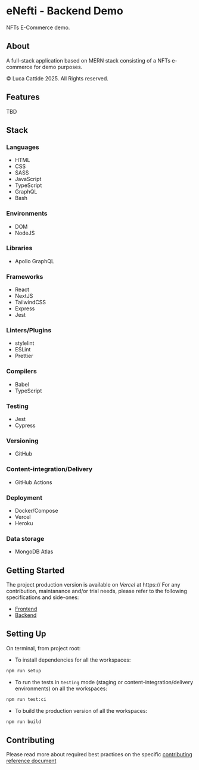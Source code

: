 # eNefti - Backend Demo

NFTs E-Commerce demo.

## About

A full-stack application based on MERN stack consisting of a NFTs e-commerce for demo purposes.

© Luca Cattide 2025. All Rights reserved.

## Features

TBD

## Stack

### Languages

- HTML
- CSS
- SASS
- JavaScript
- TypeScript
- GraphQL
- Bash

### Environments

- DOM
- NodeJS

### Libraries

- Apollo GraphQL

### Frameworks

- React
- NextJS
- TailwindCSS
- Express
- Jest

### Linters/Plugins

- stylelint
- ESLint
- Prettier

### Compilers

- Babel
- TypeScript

### Testing

- Jest
- Cypress

### Versioning

- GitHub

### Content-integration/Delivery

- GitHub Actions

### Deployment

- Docker/Compose
- Vercel
- Heroku

### Data storage

- MongoDB Atlas

## Getting Started

The project production version is available on _Vercel_ at https://
For any contribution, maintanance and/or trial needs, please refer to the following specifications and side-ones:

- [Frontend](./frontend/README.md)
- [Backend](./backend/README.md)

## Setting Up

On terminal, from project root:

- To install dependencies for all the workspaces:

```bash
npm run setup
```

- To run the tests in `testing` mode (staging or content-integration/delivery environments) on all the workspaces:

```bash
npm run test:ci
```

- To build the production version of all the workspaces:

```bash
npm run build
```

## Contributing

Please read more about required best practices on the specific [contributing reference document](./.github/CONTRIBUTING.md)
